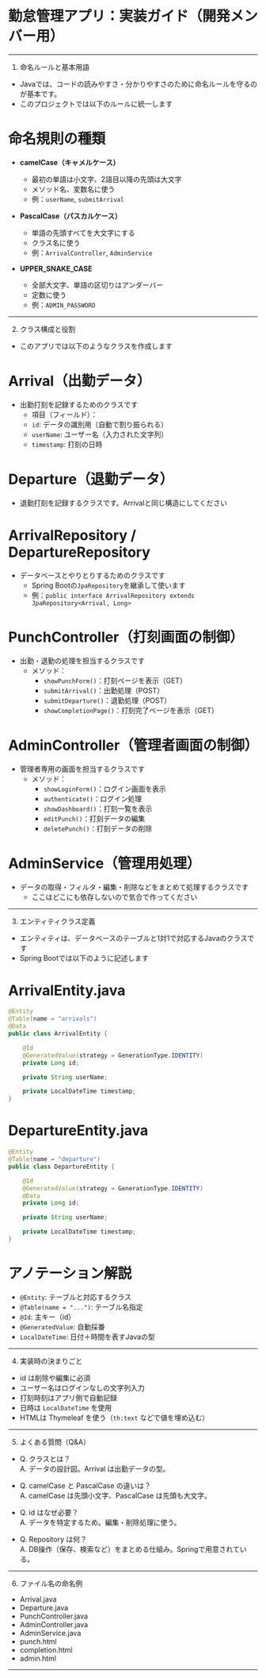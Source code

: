 # 勤怠管理アプリ：実装ガイド（開発メンバー用）

---

1. 命名ルールと基本用語
- Javaでは、コードの読みやすさ・分かりやすさのために命名ルールを守るのが基本です。
- このプロジェクトでは以下のルールに統一します

# 命名規則の種類

- **camelCase（キャメルケース）**
  - 最初の単語は小文字、2語目以降の先頭は大文字
  - メソッド名、変数名に使う
  - 例：`userName`, `submitArrival`

- **PascalCase（パスカルケース）**
  - 単語の先頭すべてを大文字にする
  - クラス名に使う
  - 例：`ArrivalController`, `AdminService`

- **UPPER_SNAKE_CASE**
  - 全部大文字、単語の区切りはアンダーバー
  - 定数に使う
  - 例：`ADMIN_PASSWORD`

---

2. クラス構成と役割
- このアプリでは以下のようなクラスを作成します

# Arrival（出勤データ）

- 出勤打刻を記録するためのクラスです
    - 項目（フィールド）：
    - `id`: データの識別用（自動で割り振られる）
    - `userName`: ユーザー名（入力された文字列）
    - `timestamp`: 打刻の日時

# Departure（退勤データ）

- 退勤打刻を記録するクラスです。Arrivalと同じ構造にしてください

# ArrivalRepository / DepartureRepository

- データベースとやりとりするためのクラスです
    - Spring Bootの`JpaRepository`を継承して使います
    - 例：`public interface ArrivalRepository extends JpaRepository<Arrival, Long>`

# PunchController（打刻画面の制御）

- 出勤・退勤の処理を担当するクラスです
    - メソッド：
      - `showPunchForm()`：打刻ページを表示（GET）
      - `submitArrival()`：出勤処理（POST）
      - `submitDeparture()`：退勤処理（POST）
      - `showCompletionPage()`：打刻完了ページを表示（GET）

# AdminController（管理者画面の制御）

- 管理者専用の画面を担当するクラスです
    - メソッド：
      - `showLoginForm()`：ログイン画面を表示
      - `authenticate()`：ログイン処理
      - `showDashboard()`：打刻一覧を表示
      - `editPunch()`：打刻データの編集
      - `deletePunch()`：打刻データの削除

# AdminService（管理用処理）

- データの取得・フィルタ・編集・削除などをまとめて処理するクラスです
    - ここはどこにも依存しないので気合で作ってください

---

3. エンティティクラス定義
- エンティティは、データベースのテーブルと1対1で対応するJavaのクラスです
- Spring Bootでは以下のように記述します

# ArrivalEntity.java

```java
@Entity
@Table(name = "arrivals")
@Data
public class ArrivalEntity {

    @Id
    @GeneratedValue(strategy = GenerationType.IDENTITY)
    private Long id;

    private String userName;

    private LocalDateTime timestamp;
}
```

# DepartureEntity.java

```java
@Entity
@Table(name = "departure")
public class DepartureEntity {

    @Id
    @GeneratedValue(strategy = GenerationType.IDENTITY)
    @Data
    private Long id;

    private String userName;

    private LocalDateTime timestamp;
}
```

# アノテーション解説

- `@Entity`: テーブルと対応するクラス
- `@Table(name = "...")`: テーブル名指定
- `@Id`: 主キー（id）
- `@GeneratedValue`: 自動採番
- `LocalDateTime`: 日付＋時間を表すJavaの型

---

4. 実装時の決まりごと

- id は削除や編集に必須
- ユーザー名はログインなしの文字列入力
- 打刻時刻はアプリ側で自動記録
- 日時は `LocalDateTime` を使用
- HTMLは Thymeleaf を使う（`th:text` などで値を埋め込む）

---

 5. よくある質問（Q&A）

- Q. クラスとは？  
  A. データの設計図。Arrival は出勤データの型。

- Q. camelCase と PascalCase の違いは？  
  A. camelCase は先頭小文字、PascalCase は先頭も大文字。

- Q. id はなぜ必要？  
  A. データを特定するため。編集・削除処理に使う。

- Q. Repository は何？  
  A. DB操作（保存、検索など）をまとめる仕組み。Springで用意されている。

---

 6. ファイル名の命名例

- Arrival.java  
- Departure.java  
- PunchController.java  
- AdminController.java  
- AdminService.java  
- punch.html  
- completion.html  
- admin.html  

---